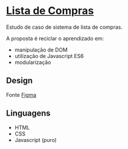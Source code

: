 # [Lista de Compras](https://guilherme-lacerda-ribeiro.github.io/lista-compras/)
Estudo de caso de sistema de lista de compras.

A proposta é reciclar o aprendizado em:
- manipulação de DOM
- utilização de Javascript ES6
- modularização

## Design
Fonte [Figma](https://www.figma.com/community/file/1410407665330807974)

## Linguagens
- HTML
- CSS
- Javascript (puro)
